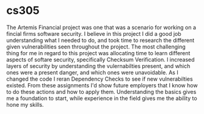 # cs305
The Artemis Financial project was one that was a scenario for working on a fincial firms software security. I believe in this project I did a good job understanding what I needed to do, and took time to research the different given vulnerabilities seen throughout the project. The most challenging thing for me in regard to this project was allocating time to learn different aspects of softare security, specifically Checksum Verification. I increased layers of security by understanding the vulernabilties present, and which ones were a present danger, and which ones were unavoidable. As I changed the code I reran Dependency Checks to see if new vulnerabilties existed. From these assignments I'd show future employers that I know how to do these actions and how to apply them. Understanding the basics gives me a foundation to start, while experience in the field gives me the ability to hone my skills.
